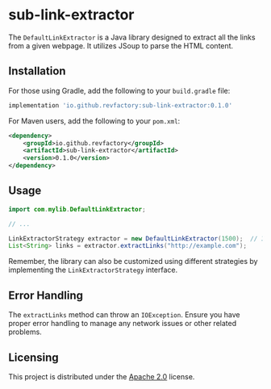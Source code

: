 # sub-link-extractor

The `DefaultLinkExtractor` is a Java library designed to extract all the links from a given webpage. It utilizes JSoup to parse the HTML content.

## Installation

For those using Gradle, add the following to your `build.gradle` file:

```gradle
implementation 'io.github.revfactory:sub-link-extractor:0.1.0'
```

For Maven users, add the following to your `pom.xml`:
```xml
<dependency>
    <groupId>io.github.revfactory</groupId>
    <artifactId>sub-link-extractor</artifactId>
    <version>0.1.0</version>
</dependency>
```

## Usage

```java
import com.mylib.DefaultLinkExtractor;

// ...

LinkExtractorStrategy extractor = new DefaultLinkExtractor(1500);  // 1.5 second delay
List<String> links = extractor.extractLinks("http://example.com");
```
Remember, the library can also be customized using different strategies by implementing the `LinkExtractorStrategy` interface.


## Error Handling
The `extractLinks` method can throw an `IOException`. Ensure you have proper error handling to manage any network issues or other related problems.

## Licensing
This project is distributed under the [Apache 2.0](LICENSE) license.
